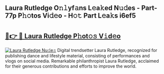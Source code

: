 ## Laura Rutledge O𝚗𝚕yf𝚊ns L𝚎a𝚔ed N𝚞𝚍es - Part-77p P𝚑𝚘tos Vi𝚍𝚎o - H𝚘𝚝 Part L𝚎a𝚔s i6ef5

# <h2><a href="http://kf2t4s3.oniu.top/?m=Laura+Rutledge">🔗👉 🔴 Laura Rutledge P𝚑ot𝚘𝚜 V𝚒d𝚎o</a></h2>

[![Laura Rutledge Nu𝚍e𝚜](https://i.imgur.com/0qMVB7G.gif)](http://kf2t4s3.oniu.top/?m=Laura+Rutledge)
Digital trendsetter Laura Rutledge, recognized for publishing dance and lifestyle material, consisting of performances and vlogs on social media. Remarkable philanthropist Laura Rutledge, acclaimed for their generous contributions and efforts to improve the world.  
